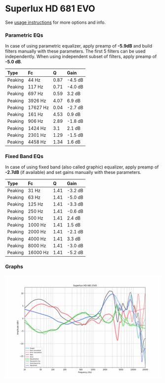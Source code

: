 # Superlux HD 681 EVO
See [usage instructions](https://github.com/jaakkopasanen/AutoEq#usage) for more options and info.

### Parametric EQs
In case of using parametric equalizer, apply preamp of **-5.9dB** and build filters manually
with these parameters. The first 5 filters can be used independently.
When using independent subset of filters, apply preamp of **-5.0 dB**.

| Type    | Fc       |    Q | Gain    |
|:--------|:---------|:-----|:--------|
| Peaking | 44 Hz    | 0.87 | -4.5 dB |
| Peaking | 117 Hz   | 0.71 | -4.0 dB |
| Peaking | 697 Hz   | 0.59 | 3.2 dB  |
| Peaking | 3926 Hz  | 4.07 | 6.9 dB  |
| Peaking | 17627 Hz | 0.04 | -2.7 dB |
| Peaking | 161 Hz   | 4.53 | 0.9 dB  |
| Peaking | 906 Hz   | 2.89 | -1.8 dB |
| Peaking | 1424 Hz  | 3.1  | 2.1 dB  |
| Peaking | 2301 Hz  | 1.29 | -1.5 dB |
| Peaking | 4458 Hz  | 1.34 | 1.6 dB  |

### Fixed Band EQs
In case of using fixed band (also called graphic) equalizer, apply preamp of **-2.7dB**
(if available) and set gains manually with these parameters.

| Type    | Fc       |    Q | Gain    |
|:--------|:---------|:-----|:--------|
| Peaking | 31 Hz    | 1.41 | -3.2 dB |
| Peaking | 63 Hz    | 1.41 | -5.0 dB |
| Peaking | 125 Hz   | 1.41 | -3.3 dB |
| Peaking | 250 Hz   | 1.41 | -0.6 dB |
| Peaking | 500 Hz   | 1.41 | 2.4 dB  |
| Peaking | 1000 Hz  | 1.41 | 1.5 dB  |
| Peaking | 2000 Hz  | 1.41 | -2.1 dB |
| Peaking | 4000 Hz  | 1.41 | 3.3 dB  |
| Peaking | 8000 Hz  | 1.41 | -3.0 dB |
| Peaking | 16000 Hz | 1.41 | -5.2 dB |

### Graphs
![](./Superlux%20HD%20681%20EVO.png)